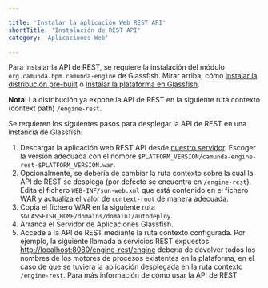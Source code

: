 ```yaml
---

title: 'Instalar la aplicación Web REST API'
shortTitle: 'Instalación de REST API'
category: 'Aplicaciones Web'

---
```


Para instalar la API de REST, se requiere la instalación del módulo `org.camunda.bpm.camunda-engine` de Glassfish.
Mirar arriba, cómo [instalar la distribución pre-built](ref:#bpm-platform-install-the-pre-built-distro) o [Instalar la plataforma en Glassfish](ref:#bpm-platform-install-the-platform-on-a-vanilla-glassfish).

**Nota**: La distribución ya expone la API de REST en la siguiente ruta contexto (context path) `/engine-rest`.

Se requieren los siguientes pasos para desplegar la API de REST en una instancia de Glassfish:

1. Descargar la aplicación web REST API desde [nuestro servidor](https://app.camunda.com/nexus/content/groups/public/org/camunda/bpm/camunda-engine-rest/).
   Escoger la versión adecuada con el nombre `$PLATFORM_VERSION/camunda-engine-rest-$PLATFORM_VERSION.war`.
2. Opcionalmente, se debería de cambiar la ruta contexto sobre la cual la API de REST se desplega (por defecto se encuentra en `/engine-rest`).
   Edita el fichero `WEB-INF/sun-web.xml` que está contenido en el fichero WAR y actualiza el valor de `context-root` de manera adecuada.
3. Copia el fichero WAR en la siguiente ruta `$GLASSFISH_HOME/domains/domain1/autodeploy`.
4. Arranca el Servidor de Aplicaciones Glassfish.
5. Accede a la API de REST mediante la ruta contexto configurada.
   Por ejemplo, la siguiente llamada a servicios REST expuestos <a href="http://localhost:8080/engine-rest/engine">http://localhost:8080/engine-rest/engine</a> debería de devolver todos los nombres de los motores de procesos existentes en la plataforma,
   en el caso de que se tuviera la aplicación desplegada en la ruta contexto `/engine-rest`. Para más información de cómo usar la API de REST
